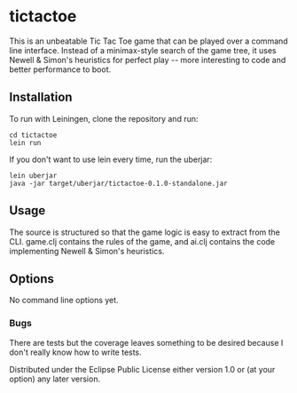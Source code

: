 # tictactoe

This is an unbeatable Tic Tac Toe game that can be played over a command line interface. Instead of a minimax-style search of the game tree, it uses Newell & Simon's heuristics for perfect play -- more interesting to code and better performance to boot.

## Installation

To run with Leiningen, clone the repository and run:

    cd tictactoe
    lein run

If you don't want to use lein every time, run the uberjar:

    lein uberjar
    java -jar target/uberjar/tictactoe-0.1.0-standalone.jar

## Usage

The source is structured so that the game logic is easy to extract from the CLI. game.clj contains the rules of the game, and ai.clj contains the code implementing Newell & Simon's heuristics.

## Options

No command line options yet.

### Bugs

There are tests but the coverage leaves something to be desired because I don't really know how to write tests. 

Distributed under the Eclipse Public License either version 1.0 or (at
your option) any later version.
